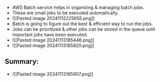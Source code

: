 * AWS Batch service helps in organizing & managing batch jobs.
* These are small jobs to be executed automatically.
* ![[Pasted image 20241112225655.png]]
* Batch is going to figure out the best & efficient way to run the jobs.
* Jobs can be prioritized & other jobs can be stored in  the queue until important jobs have been executed.
* ![[Pasted image 20241113185446.png]]
* ![[Pasted image 20241113185820.png]]

## Summary:
* ![[Pasted image 20241113185907.png]]